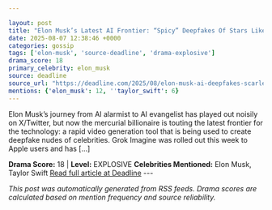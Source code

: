 ```yaml
---

layout: post
title: "Elon Musk’s Latest AI Frontier: “Spicy” Deepfakes Of Stars Like Scarlett Johansson & Taylor Swift"
date: 2025-08-07 12:38:46 +0000
categories: gossip
tags: ['elon-musk', 'source-deadline', 'drama-explosive']
drama_score: 18
primary_celebrity: elon_musk
source: deadline
source_url: "https://deadline.com/2025/08/elon-musk-ai-deepfakes-scarlett-johansson-taylor-swift-1236480553/"
mentions: {'elon_musk': 12, ''taylor_swift': 6}
---
```


Elon Musk’s journey from AI alarmist to AI evangelist has played out noisily on X/Twitter, but now the mercurial billionaire is touting the latest frontier for the technology: a rapid video generation tool that is being used to create deepfake nudes of celebrities. Grok Imagine was rolled out this week to Apple users and has […]

**Drama Score:** 18 | **Level:** EXPLOSIVE **Celebrities Mentioned:** Elon Musk, Taylor Swift [Read full article at Deadline](https://deadline.com/2025/08/elon-musk-ai-deepfakes-scarlett-johansson-taylor-swift-1236480553/) --- 

*This post was automatically generated from RSS feeds. Drama scores are calculated based on mention frequency and source reliability.*